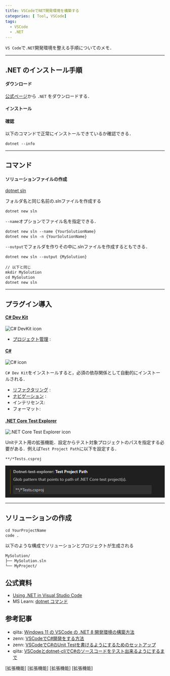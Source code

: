 ```yaml
---
title: VSCodeでNET開発環境を構築する
categories: [ Tool, VSCode]
tags:
  - VSCode
  - .NET
---
```


`VS Code`で`.NET`開発環境を整える手順についてのメモ．

--- 

## .NET のインストール手順

#### ダウンロード

[公式ページ](https://dotnet.microsoft.com/ja-jp/download/dotnet)から `.NET` をダウンロードする．

#### インストール


#### 確認

以下のコマンドで正常にインストールできているか確認できる．

```
dotnet --info
```

---

## コマンド

#### ソリューションファイルの作成

[dotnet sln](https://learn.microsoft.com/ja-jp/dotnet/core/tools/dotnet-sln)


フォルダ名と同じ名前の.slnファイルを作成する

```
dotnet new sln  
```

`--name`オプションでファイル名を指定できる．

```
dotnet new sln --name {YourSolutionName}
dotnet new sln -n {YourSolutionName}
```

`--output`でフォルダを作りその中に.slnファイルを作成するともできる．

```
dotnet new sln --output {MySolution}

// 以下と同じ
mkdir MySolution
cd MySolution
dotnet new sln
```

---


## プラグイン導入

#### [C# Dev Kit][拡張機能 C# Dev Kit]

<img src="https://ms-dotnettools.gallerycdn.vsassets.io/extensions/ms-dotnettools/csdevkit/1.17.64/1743017880322/Microsoft.VisualStudio.Services.Icons.Default" alt="C# DevKit icon" width=100>


- [プロジェクト管理](https://code.visualstudio.com/docs/csharp/project-management) : 

#### [C#][拡張機能 C#]

<img src ="https://ms-dotnettools.gallerycdn.vsassets.io/extensions/ms-dotnettools/csharp/2.70.15/1742419226880/Microsoft.VisualStudio.Services.Icons.Default" alt="C# icon" width=100>

`C# Dev Kit`をインストールすると，必須の依存関係として自動的にインストールされる．

- [リファクタリング](https://code.visualstudio.com/docs/csharp/refactoring) : 
- [ナビゲーション](https://code.visualstudio.com/docs/csharp/navigate-edit) :
- インテリセンス:
- フォーマット: 


#### [.NET Core Test Explorer][拡張機能 .NET Core Test Explorer]

<img src="https://formulahendry.gallerycdn.vsassets.io/extensions/formulahendry/dotnet-test-explorer/0.7.8/1663946684868/Microsoft.VisualStudio.Services.Icons.Default" alt=".NET Core Test Explorer icon" width=100>

Unitテスト用の拡張機能．設定からテスト対象プロジェクトのパスを指定する必要がある．例えば`Test Project Path`に以下を設定する．

```
**/*Tests.csproj
```

![alt text](assets/img/VSCode/image.png)

---

## ソリューションの作成



```
cd YourProjectName
code .
```

以下のような構成でソリューションとプロジェクトが生成される
```
MySolution/
├── MySolution.sln
└── MyProject/
```




## 公式資料
- [Using .NET in Visual Studio Code](https://code.visualstudio.com/docs/languages/dotnet)
- MS Learn: [dotnet コマンド](https://learn.microsoft.com/ja-jp/dotnet/core/tools/dotnet)

## 参考記事
- qiita: [Windows 11 の VSCode の .NET 8 開発環境の構築方法](https://qiita.com/mmake/items/6748ad531ca7bd44a8ce)
- zenn: [VSCodeでC#開発をする方法](https://zenn.dev/midoliy/articles/9e3cff958ff89ba151de)
- zenn: [VSCodeでC#のUnit Testを書けるようにするためのセットアップ](https://zenn.dev/yuriemori/articles/f6a73b326a3f0f)
- qiita: [VSCodeとdotnet-cliでC#のソースコードをテスト出来るようにするまで](https://qiita.com/jnuank/items/e9aeb2d8c99d1e6f1081)


<!-- Link | VSCode拡張機能 -->
[拡張機能 C# Dev Kit]: https://marketplace.visualstudio.com/items?itemName=ms-dotnettools.csdevkit
[拡張機能 C#]: https://marketplace.visualstudio.com/items?itemName=ms-dotnettools.csharp
[拡張機能 .NET Core Test Explorer]: https://marketplace.visualstudio.com/items?itemName=formulahendry.dotnet-test-explorer
[拡張機能]
[拡張機能]
[拡張機能]
[拡張機能]